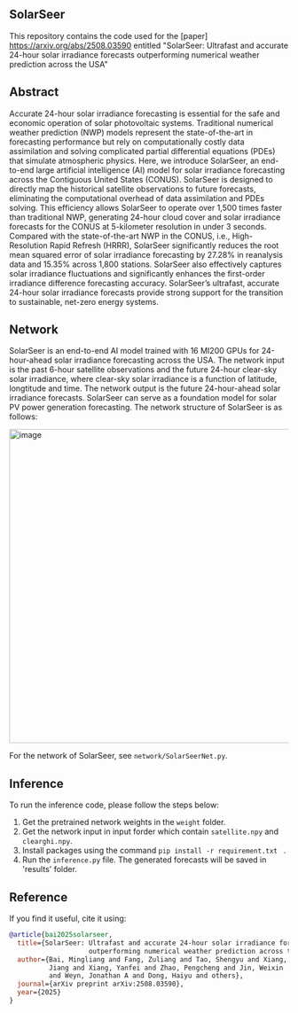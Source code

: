 
SolarSeer
---------

This repository contains the code used for the [paper] https://arxiv.org/abs/2508.03590 entitled "SolarSeer: Ultrafast and accurate 24-hour solar irradiance forecasts
outperforming numerical weather prediction across the USA"

Abstract
--------

Accurate 24-hour solar irradiance forecasting is essential for the safe and economic operation of solar
photovoltaic systems. Traditional numerical weather prediction (NWP) models represent the state-of-the-art in
forecasting performance but rely on computationally costly data assimilation and solving complicated partial
differential equations (PDEs) that simulate atmospheric physics. Here, we introduce SolarSeer, an end-to-end large
artificial intelligence (AI) model for solar irradiance forecasting across the Contiguous United States (CONUS).
SolarSeer is designed to directly map the historical satellite observations to future forecasts, eliminating the
computational overhead of data assimilation and PDEs solving. This efficiency allows SolarSeer to operate over
1,500 times faster than traditional NWP, generating 24-hour cloud cover and solar irradiance forecasts for the
CONUS at 5-kilometer resolution in under 3 seconds. Compared with the state-of-the-art NWP in the CONUS,
i.e., High-Resolution Rapid Refresh (HRRR), SolarSeer significantly reduces the root mean squared error of solar
irradiance forecasting by 27.28% in reanalysis data and 15.35% across 1,800 stations. SolarSeer also effectively
captures solar irradiance fluctuations and significantly enhances the first-order irradiance difference forecasting
accuracy. SolarSeer’s ultrafast, accurate 24-hour solar irradiance forecasts provide strong support for the transition
to sustainable, net-zero energy systems.

Network
-------

SolarSeer is an end-to-end AI model trained with 16 MI200 GPUs for 24-hour-ahead solar irradiance forecasting across the USA. The network input is the past 6-hour
satellite observations and the future 24-hour clear-sky solar irradiance, where clear-sky solar irradiance is a function of latitude,
longtitude and time. The network output is the future 24-hour-ahead solar irradiance forecasts. SolarSeer can serve as a foundation
model for solar PV power generation forecasting. The network structure of SolarSeer is as follows:

<img width="514" height="567" alt="image" src="https://github.com/user-attachments/assets/a8621cc2-e80b-4b3a-bbb2-a3eb03ca55c6" />

For the network of SolarSeer, see `network/SolarSeerNet.py`.

Inference
---------

To run the inference code, please follow the steps below:

1. Get the pretrained network weights in the `weight` folder.
2. Get the network input in input forder which contain `satellite.npy` and `clearghi.npy`.
3. Install packages using the command ``pip install -r requirement.txt `` .
4. Run the `inference.py` file. The generated forecasts will be saved in 'results' folder.

Reference
---------

If you find it useful, cite it using:

```bibtex
@article{bai2025solarseer,
  title={SolarSeer: Ultrafast and accurate 24-hour solar irradiance forecasts 
                    outperforming numerical weather prediction across the USA},
  author={Bai, Mingliang and Fang, Zuliang and Tao, Shengyu and Xiang, Siqi and Bian, 
          Jiang and Xiang, Yanfei and Zhao, Pengcheng and Jin, Weixin 
          and Weyn, Jonathan A and Dong, Haiyu and others},
  journal={arXiv preprint arXiv:2508.03590},
  year={2025}
}
```
